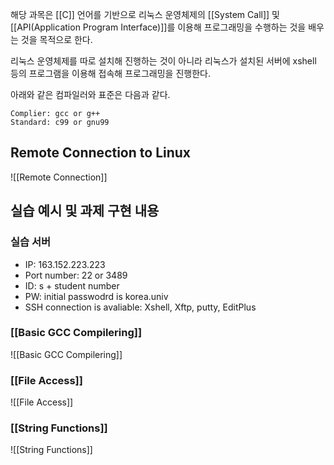 해당 과목은 [[C]] 언어를 기반으로 리눅스 운영체제의 [[System Call]] 및 [[API(Application Program Interface)]]를 이용해 프로그래밍을 수행하는 것을 배우는 것을 목적으로 한다.

리눅스 운영체제를 따로 설치해 진행하는 것이 아니라 리눅스가 설치된 서버에 xshell 등의 프로그램을 이용해 접속해 프로그래밍을 진행한다. 

아래와 같은 컴파일러와 표준은 다음과 같다. 

	Complier: gcc or g++
	Standard: c99 or gnu99

## Remote Connection to Linux

![[Remote Connection]]

## 실습 예시 및 과제 구현 내용

### 실습 서버 
+ IP: 163.152.223.223
+ Port number: 22 or 3489
+ ID: s + student number
+ PW: initial passwodrd is korea.univ
+ SSH connection is avaliable: Xshell, Xftp, putty, EditPlus
### [[Basic GCC Compilering]]
![[Basic GCC Compilering]]

### [[File Access]]
![[File Access]]

### [[String Functions]]
![[String Functions]]
